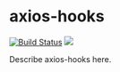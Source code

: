 # axios-hooks

[![Build Status](https://travis-ci.org/simoneb/axios-hooks.svg?branch=master)](https://travis-ci.org/simoneb/axios-hooks)
![](https://img.shields.io/npm/v/axios-hooks.svg?style=flat)

Describe axios-hooks here.
